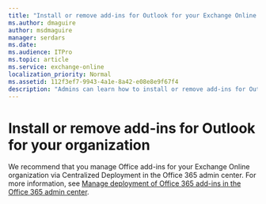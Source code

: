 ```yaml
---
title: "Install or remove add-ins for Outlook for your Exchange Online organization"
ms.author: dmaguire
author: msdmaguire
manager: serdars
ms.date:
ms.audience: ITPro
ms.topic: article
ms.service: exchange-online
localization_priority: Normal
ms.assetid: 112f3ef7-9943-4a1e-8a42-e08e8e9f67f4
description: "Admins can learn how to install or remove add-ins for Outlook for their Exchange Online organizations."
---
```


# Install or remove add-ins for Outlook for your organization

We recommend that you manage Office add-ins for your Exchange Online organization via Centralized Deployment in the Office 365 admin center. For more information, see [Manage deployment of Office 365 add-ins in the Office 365 admin center](https://docs.microsoft.com/office365/admin/manage/manage-deployment-of-add-ins).
